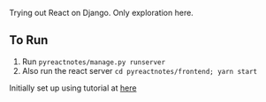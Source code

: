 Trying out React on Django. Only exploration here.

## To Run
1. Run `pyreactnotes/manage.py runserver`
2. Also run the react server `cd pyreactnotes/frontend; yarn start`

Initially set up using tutorial at [here](https://scotch.io/tutorials/build-a-to-do-application-using-django-and-react)
